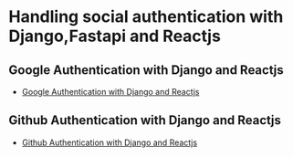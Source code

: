 # Handling social authentication with Django,Fastapi and Reactjs
## Google Authentication with Django and Reactjs
-  <a href="https://github.com/BhuwanPandey/socialauthentication/tree/googleauth_django_react" >Google Authentication with Django and Reactjs</a>

## Github Authentication with Django and Reactjs
-  <a href="https://github.com/BhuwanPandey/socialauthentication/tree/githubauth_django_react" >Github Authentication with Django and Reactjs</a>
